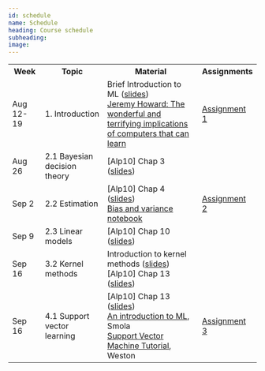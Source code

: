 ```yaml
---
id: schedule
name: Schedule
heading: Course schedule
subheading: 
image: 
---
```


<table class="table table-condensed">
<tbody>
<tr>
<th>Week</th>
<th>Topic</th>
<th>Material</th>
<th>Assignments</th>
</tr>
<small>

<tr>
<td>Aug 12-19</td>
<td>1. Introduction</td>
<td>
Brief Introduction to ML (<a href= "introduction_ml.pdf">slides</a>)<br>
<a href= "http://www.ted.com/talks/jeremy_howard_the_wonderful_and_terrifying_implications_of_computers_that_can_learn"> Jeremy Howard: The wonderful and terrifying implications of computers that can learn </a>

</td>
<td>
<a href= "assign1.pdf"> Assignment 1</a>
</td>
</tr>

<tr>
<td>Aug 26</td>
<td>2.1 Bayesian decision theory</td>
<td>
[Alp10] Chap 3 (<a href= "http://www.cmpe.boun.edu.tr/~ethem/i2ml2e/2e_v1-0/i2ml2e-chap3-v1-0.pdf">slides</a>)<br>
</td>
<td>
</td>
</tr>

<tr>
<td>Sep 2</td>
<td>2.2 Estimation</td>
<td>
[Alp10] Chap 4 (<a href= "http://www.cmpe.boun.edu.tr/~ethem/i2ml2e/2e_v1-0/i2ml2e-chap4-v1-0.pdf">slides</a>)<br>
<a href= "http://nbviewer.ipython.org/6788818">Bias and variance notebook</a><br>

</td>
<td>
<a href= "assign2.pdf"> Assignment 2</a>
</td>
</tr>

<tr>
<td>Sep 9</td>
<td>2.3 Linear models</td>
<td>
[Alp10] Chap 10 (<a href= "http://www.cmpe.boun.edu.tr/~ethem/i2ml2e/2e_v1-0/i2ml2e-chap10-v1-0.pdf">slides</a>)<br>

</td>
<td>
</td>
</tr>

<tr>
<td>Sep 16</td>
<td>3.2 Kernel methods</td>
<td>
Introduction to kernel methods (<a href= "kernels.pdf">slides</a>)<br>
[Alp10] Chap 13 (<a href= "http://www.cmpe.boun.edu.tr/~ethem/i2ml2e/2e_v1-0/i2ml2e-chap13-v1-0.pdf">slides</a>)<br>

</td>
<td>
</td>
</tr>

<tr>
<td>Sep 16</td>
<td>4.1 Support vector learning</td>
<td>
[Alp10] Chap 13 (<a href= "http://www.cmpe.boun.edu.tr/~ethem/i2ml2e/2e_v1-0/i2ml2e-chap13-v1-0.pdf">slides</a>)<br>
<a href="http://axiom.anu.edu.au/%7Edaa/courses/GSAC6017/tekbac_4.pdf">An
introduction to ML</a>, Smola<br>
<a href="http://www1.cs.columbia.edu/%7Ekathy/cs4701/documents/jason_svm_tutorial.pdf">Support
Vector Machine Tutorial</a>, Weston<br>
</td>
<td>
<a href= "assign3.pdf"> Assignment 3</a>
</td>
</tr>


</small>
</tbody>
</table>
